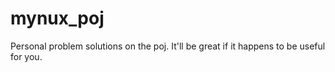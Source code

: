mynux_poj
=========

Personal problem solutions on the poj. It'll be great if it happens to be useful for you.
